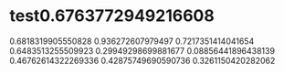 # test0.6763772949216608
0.6818319905550828
0.936272607979497
0.7217351414041654
0.6483513255509923
0.29949298699881677
0.08856441896438139
0.46762614322269336
0.42875749690590736
0.3261150420282062

